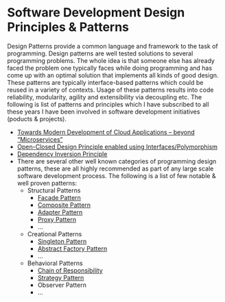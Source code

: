 # Software Development Design Principles & Patterns
Design Patterns provide a common language and framework to the task of programming. Design patterns are well tested solutions to several programming problems. The whole idea is that someone else has already faced the problem one typically faces while doing programming and has come up with an optimal solution that implements all kinds of good design. These patterns are typically interface-based patterns which could be reused in a variety of contexts. Usage of these patterns results into code reliability, modularity, agility and extensibility via decoupling etc. The following is list of patterns and principles which I have subscribed to all these years I have been involved in software development initiatives (poducts & projects). 
- [Towards Modern Development of Cloud Applications – beyond “Microservices”](/SoftwareDevelopmentDesignPrinciples/BeyondMicroServices/README.md)
- [Open-Closed Design Principle enabled using Interfaces/Polymorphism](/SoftwareDevelopmentDesignPrinciples/OCP/README.md)
- [Dependency Inversion Principle](/SoftwareDevelopmentDesignPrinciples/DepInv/README.md)
- There are several other well known categories of programming design patterns, these are all highly recommended as part of any large scale software development process. The following is a list of few notable & well proven patterns:
  - Structural Patterns
    - [Facade Pattern](/SoftwareDevelopmentDesignPrinciples/Facade/README.md)
    - [Composite Pattern](/SoftwareDevelopmentDesignPrinciples/Composite/README.md)
    - [Adapter Pattern](/SoftwareDevelopmentDesignPrinciples/Adapter/README.md)
    - [Proxy Pattern](/SoftwareDevelopmentDesignPrinciples/Proxy/README.md)
    - ...
  - Creational Patterns
    - [Singleton Pattern](/SoftwareDevelopmentDesignPrinciples/Singleton/README.md)
    - [Abstract Factory Pattern](/SoftwareDevelopmentDesignPrinciples/AbstractFactory/README.md)
    - ...
  - Behavioral Patterns
    - [Chain of Responsibility](/SoftwareDevelopmentDesignPrinciples/ChainofResponsibility/README.md)
    - [Strategy Pattern](/SoftwareDevelopmentDesignPrinciples/Strategy/README.md)
    - Observer Pattern
    - ...